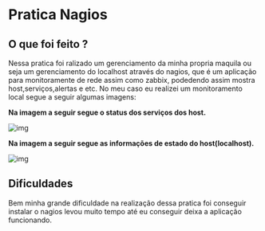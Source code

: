# Pratica Nagios


##  O que foi feito ?

Nessa pratica foi ralizado um gerenciamento da minha propria maquila ou seja um gerenciamento do localhost através do nagios,
que é um aplicação para monitoramente de rede assim como zabbix, podedendo assim mostra host,serviços,alertas e etc. No meu caso
eu realizei um monitoramento local segue a seguir algumas imagens: 

<strong>Na imagem a seguir segue o status dos serviços dos host.</strong>

![img](https://github.com/AnttoniC/Seguranca-da-Informacao/blob/master/Img-praticas/nag1.png)


<strong>Na imagem a seguir segue as informações de estado do host(localhost).</strong>

![img](https://github.com/AnttoniC/Seguranca-da-Informacao/blob/master/Img-praticas/nag3.png)



## Dificuldades 

Bem minha grande dificuldade na realização dessa pratica foi conseguir instalar o nagios levou muito tempo até eu conseguir
deixa a aplicação funcionando.
